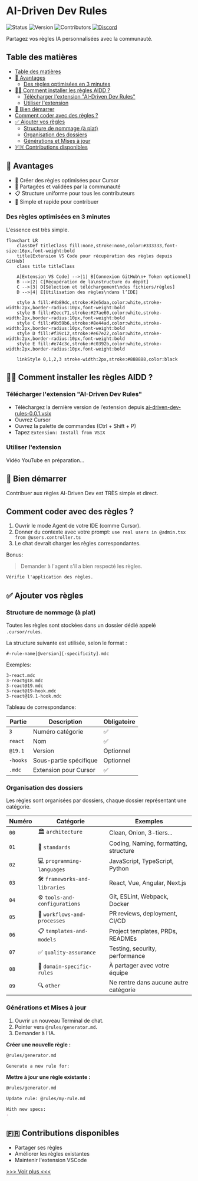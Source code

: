 # AI-Driven Dev Rules

![Status](https://img.shields.io/badge/status-active-brightgreen)
![Version](https://img.shields.io/badge/version-0.0.2-blue)
![Contributors](https://img.shields.io/badge/contributors-welcome-orange)
[![Discord](https://img.shields.io/discord/1173363373115723796?color=7289da&label=discord&logo=discord&logoColor=white)](https://discord.gg/invite/ai-driven-dev)

Partagez vos règles IA personnalisées avec la communauté.

## Table des matières

- [Table des matières](#table-des-matières)
- [🧠 Avantages](#-avantages)
  - [Des règles optimisées en 3 minutes](#des-règles-optimisées-en-3-minutes)
- [👨‍💻 Comment installer les règles AIDD ?](#-comment-installer-les-règles-aidd-)
  - [Télécharger l'extension "AI-Driven Dev Rules"](#télécharger-lextension-ai-driven-dev-rules)
  - [Utiliser l'extension](#utiliser-lextension)
- [🚀 Bien démarrer](#-bien-démarrer)
- [Comment coder avec des règles ?](#comment-coder-avec-des-règles-)
- [✅ Ajouter vos règles](#-ajouter-vos-règles)
  - [Structure de nommage (à plat)](#structure-de-nommage-à-plat)
  - [Organisation des dossiers](#organisation-des-dossiers)
  - [Générations et Mises à jour](#générations-et-mises-à-jour)
- [🇫🇷 Contributions disponibles](#-contributions-disponibles)

## 🧠 Avantages

- 🎯 Créer des règles optimisées pour Cursor
- 🤝 Partagées et validées par la communauté
- 📋 Structure uniforme pour tous les contributeurs
- 🚀 Simple et rapide pour contribuer

### Des règles optimisées en 3 minutes

L'essence est très simple.

```mermaid
flowchart LR
    classDef titleClass fill:none,stroke:none,color:#333333,font-size:16px,font-weight:bold
    title[Extension VS Code pour récupération des règles depuis GitHub]
    class title titleClass
    
    A[Extension VS Code] -->|1| B[Connexion GitHub\n+ Token optionnel]
    B -->|2| C[Récupération de la\nstructure du dépôt]
    C -->|3| D[Sélection et téléchargement\ndes fichiers/règles]
    D -->|4| E[Utilisation des règles\ndans l’IDE]
    
    style A fill:#4b89dc,stroke:#2e5daa,color:white,stroke-width:2px,border-radius:10px,font-weight:bold
    style B fill:#2ecc71,stroke:#27ae60,color:white,stroke-width:2px,border-radius:10px,font-weight:bold
    style C fill:#9b59b6,stroke:#8e44ad,color:white,stroke-width:2px,border-radius:10px,font-weight:bold
    style D fill:#f39c12,stroke:#e67e22,color:white,stroke-width:2px,border-radius:10px,font-weight:bold
    style E fill:#e74c3c,stroke:#c0392b,color:white,stroke-width:2px,border-radius:10px,font-weight:bold
    
    linkStyle 0,1,2,3 stroke-width:2px,stroke:#888888,color:black
```

## 👨‍💻 Comment installer les règles AIDD ?

### Télécharger l'extension "AI-Driven Dev Rules"

- Téléchargez la dernière version de l’extension depuis [ai-driven-dev-rules-0.0.1.vsix]("./vscode/ai-driven-dev-rules/ai-driven-dev-rules-0.0.1.vsix")
- Ouvrez Cursor
- Ouvrez la palette de commandes (Ctrl + Shift + P)
- Tapez `Extension: Install from VSIX`

### Utiliser l'extension

Vidéo YouTube en préparation...

## 🚀 Bien démarrer

Contribuer aux règles AI-Driven Dev est TRÈS simple et direct.

## Comment coder avec des règles ?

1. Ouvrir le mode Agent de votre IDE (comme Cursor).
2. Donner du contexte avec votre prompt: `use real users in @admin.tsx from @users.controller.ts`
3. Le chat devrait charger les règles correspondantes.

Bonus:

> Demander à l'agent s'il a bien respecté les règles.

```markdown
Vérifie l'application des règles.
```

## ✅ Ajouter vos règles

### Structure de nommage (à plat)

Toutes les règles sont stockées dans un dossier dédié appelé `.cursor/rules`.

La structure suivante est utilisée, selon le format :

```text
#-rule-name[@version][-specificity].mdc
```

Exemples:

```text
3-react.mdc
3-react@18.mdc
3-react@19.mdc
3-react@19-hook.mdc
3-react@19.1-hook.mdc
```

Tableau de correspondance:

| Partie | Description | Obligatoire |
| ------ | ----------- | ----------- |
| `3` | Numéro catégorie | ✅ |
| `react` | Nom | ✅ |
| `@19.1` | Version | Optionnel |
| `-hooks` | Sous-partie spécifique | Optionnel |
| `.mdc` | Extension pour Cursor | ✅ |

### Organisation des dossiers

Les règles sont organisées par dossiers, chaque dossier représentant une catégorie.

| Numéro | Catégorie | Exemples |
| ------ | --------- | -------- |
| `00` | 🏛️ `architecture` | Clean, Onion, 3-tiers... |
| `01` | 📏 `standards` | Coding, Naming, formatting, structure |
| `02` | 💻 `programming-languages` | JavaScript, TypeScript, Python |
| `03` | 🛠️ `frameworks-and-libraries` | React, Vue, Angular, Next.js |
| `04` | ⚙️ `tools-and-configurations` | Git, ESLint, Webpack, Docker |
| `05` | 🔄 `workflows-and-processes` | PR reviews, deployment, CI/CD |
| `06` | 📋 `templates-and-models` | Project templates, PRDs, READMEs |
| `07` | ✅ `quality-assurance` | Testing, security, performance |
| `08` | 🎯 `domain-specific-rules` | À partager avec votre équipe |
| `09` | 🔍 `other` | Ne rentre dans aucune autre catégorie |

### Générations et Mises à jour

1. Ouvrir un nouveau Terminal de chat.
2. Pointer vers `@rules/generator.md`.
3. Demander à l'IA.

**Créer une nouvelle règle :**

```markdown
@rules/generator.md

Generate a new rule for:
```

**Mettre à jour une règle existante :**

```markdown
@rules/generator.md

Update rule: @rules/my-rule.md

With new specs:
- 
```

## 🇫🇷 Contributions disponibles

- Partager ses règles
- Améliorer les règles existantes
- Maintenir l'extension VSCode

[>>> Voir plus <<<](./CONTRIBUTING.md)
